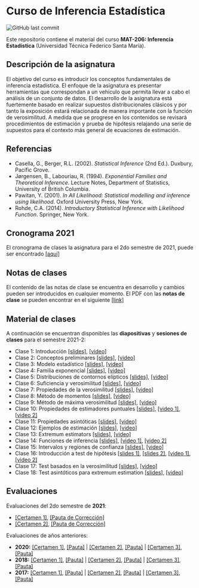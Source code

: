 # Curso de Inferencia Estadística
![GitHub last commit](https://img.shields.io/github/last-commit/faosorios/Curso-Inferencia)

Este repositorio contiene el material del curso **MAT-206: Inferencia Estadística** (Universidad Técnica Federico Santa María).

## Descripción de la asignatura

El objetivo del curso es introducir los conceptos fundamentales de inferencia estadística. El enfoque de la asignatura es presentar herramientas que correspondan a un vehículo que permita llevar a cabo el análisis de un conjunto de datos. El desarrollo de la asignatura está fuertemente basado en realizar supuestos distribucionales clásicos y por tanto la exposición estará relacionada de manera importante con la función de verosimilitud. A medida que se progrese en los contenidos se revisará procedimientos de estimación y prueba de hipótesis relajando una serie de supuestos para el contexto más general de ecuaciones de estimación.

## Referencias 

* Casella, G., Berger, R.L. (2002). *Statistical Inference* (2nd Ed.). Duxbury, Pacific Grove.
* Jørgensen, B., Labouriau, R. (1994). *Exponential Families and Theoretical Inference*. Lecture Notes, Department of Statistics, University of British Columbia.
* Pawitan, Y. (2001). *In All Likelihood: Statistical modelling and inference using likelihood*. Oxford University Press, New York.
* Rohde, C.A. (2014). *Introductory Statistical Inference with Likelihood Function*. Springer, New York.

## Cronograma 2021

El cronograma de clases la asignatura para el 2do semestre de 2021, puede ser encontrado [[aquí]](https://github.com/faosorios/Curso-Inferencia/blob/main/MAT206_cronograma.pdf)

## Notas de clases

El contenido de las notas de clase se encuentra en desarrollo y cambios pueden ser introducidos en cualquier momento. El PDF con las **notas de clase** se pueden encontrar en el siguiente [[link]](https://github.com/faosorios/Curso-Inferencia/blob/main/notas%20de%20clase/Inferencia.pdf)

## Material de clases

A continuación se encuentran disponibles las **diapositivas** y **sesiones de clases** para el semestre 2021-2:

- Clase 1: Introducción [[slides]](https://github.com/faosorios/Curso-Inferencia/blob/main/diapositivas/MAT206_slides-01.pdf), [[video]](https://youtu.be/_9xeGzfw5yA)
- Clase 2: Conceptos preliminares [[slides]](https://github.com/faosorios/Curso-Inferencia/blob/main/diapositivas/MAT206_slides-02.pdf), [[video]](https://youtu.be/O4V3g9MBTBU)
- Clase 3: Modelo estadístico [[slides]](https://github.com/faosorios/Curso-Inferencia/blob/main/diapositivas/MAT206_slides-03.pdf), [[video]](https://youtu.be/CQkv4lf1GDo)
- Clase 4: Familia exponencial [[slides]](https://github.com/faosorios/Curso-Inferencia/blob/main/diapositivas/MAT206_slides-04.pdf), [[video]](https://youtu.be/Qvxc-rWNkmE)
- Clase 5: Distribuciones de contornos elípticos [[slides]](https://github.com/faosorios/Curso-Inferencia/blob/main/diapositivas/MAT206_slides-05.pdf), [[video]](https://youtu.be/OIjV9lHfdAs)
- Clase 6: Suficiencia y verosimilitud [[slides]](https://github.com/faosorios/Curso-Inferencia/blob/main/diapositivas/MAT206_slides-06.pdf), [[video]](https://youtu.be/ezGNeF37bOc)
- Clase 7: Propiedades de la verosimilitud [[slides]](https://github.com/faosorios/Curso-Inferencia/blob/main/diapositivas/MAT206_slides-07.pdf), [[video]](https://youtu.be/pNFSsMcaUYs)
- Clase 8: Método de momentos [[slides]](https://github.com/faosorios/Curso-Inferencia/blob/main/diapositivas/MAT206_slides-08.pdf), [[video]](https://youtu.be/9oLZIAswgGg)
- Clase 9: Método de máxima verosimilitud [[slides]](https://github.com/faosorios/Curso-Inferencia/blob/main/diapositivas/MAT206_slides-09.pdf), [[video]](https://youtu.be/PyFcXQePjTA)
- Clase 10: Propiedades de estimadores puntuales [[slides]](https://github.com/faosorios/Curso-Inferencia/blob/main/diapositivas/MAT206_slides-10.pdf), [[video 1]](https://youtu.be/k1BQRqHcTDo), [[video 2]](https://youtu.be/q9zR-wkq6dY)
- Clase 11: Propiedades asintóticas [[slides]](https://github.com/faosorios/Curso-Inferencia/blob/main/diapositivas/MAT206_slides-11.pdf), [[video]](https://youtu.be/XhOYcsGccac)
- Clase 12: Ejemplos de estimación [[slides]](https://github.com/faosorios/Curso-Inferencia/blob/main/diapositivas/MAT206_slides-12.pdf), [[video]](https://youtu.be/9iJX9H9KW3E)
- Clase 13: Extremum estimators [[slides]](https://github.com/faosorios/Curso-Inferencia/blob/main/diapositivas/MAT206_slides-13.pdf), [[video]](https://youtu.be/UWYtBSXrW2Q)
- Clase 14: Funciones de inferencia [[slides]](https://github.com/faosorios/Curso-Inferencia/blob/main/diapositivas/MAT206_slides-14.pdf), [[video 1]](https://youtu.be/px7AKZcLKqw), [[video 2]](https://youtu.be/uG32L6H767w)
- Clase 15: Intervalos y regiones de confianza [[slides]](https://github.com/faosorios/Curso-Inferencia/blob/main/diapositivas/MAT206_slides-15.pdf), [[video]](https://youtu.be/d5h9wRAbRm4)
- Clase 16: Introducción a test de hipótesis [[slides 1]](https://github.com/faosorios/Curso-Inferencia/blob/main/diapositivas/MAT206_slides-16.pdf), [[slides 2]](https://github.com/faosorios/Curso-Inferencia/blob/main/diapositivas/MAT206_slides-17.pdf), [[video 1]](https://youtu.be/KqPIRk2cqjM), [[video 2]](https://youtu.be/J7rkK1g-A28)
- Clase 17: Test basados en la verosimilitud [[slides]](https://github.com/faosorios/Curso-Inferencia/blob/main/diapositivas/MAT206_slides-18.pdf), [[video]](https://youtu.be/5H_jLg2-udM)
- Clase 18: Test asintóticos para extremum estimation [[slides]](https://github.com/faosorios/Curso-Inferencia/blob/main/diapositivas/MAT206_slides-19.pdf), [[video]](https://youtu.be/9kdMfCIeTxc)

## Evaluaciones

Evaluaciones del 2do semestre de **2021**:
- [[Certamen 1]](https://github.com/faosorios/Curso-Inferencia/blob/main/evaluaciones/MAT206-C1_2021.pdf), [[Pauta de Corrección]](https://github.com/faosorios/Curso-Inferencia/blob/main/evaluaciones/MAT206-P1_2021.pdf)
- [[Certamen 2]](https://github.com/faosorios/Curso-Inferencia/blob/main/evaluaciones/MAT206-C2_2021.pdf), [[Pauta de Corrección]](https://github.com/faosorios/Curso-Inferencia/blob/main/evaluaciones/MAT206-P2_2021.pdf)

Evaluaciones de años anteriores:
- **2020:** [[Certamen 1]](https://github.com/faosorios/Curso-Inferencia/blob/main/evaluaciones/MAT206-C1_2020.pdf), [[Pauta]](https://github.com/faosorios/Curso-Inferencia/blob/main/evaluaciones/MAT206-P1_2020.pdf) | [[Certamen 2]](https://github.com/faosorios/Curso-Inferencia/blob/main/evaluaciones/MAT206-C2_2020.pdf), [[Pauta]](https://github.com/faosorios/Curso-Inferencia/blob/main/evaluaciones/MAT206-P2_2020.pdf) | [[Certamen 3]](https://github.com/faosorios/Curso-Inferencia/blob/main/evaluaciones/MAT206-C3_2020.pdf), [[Pauta]](https://github.com/faosorios/Curso-Inferencia/blob/main/evaluaciones/MAT206-P3_2020.pdf)
- **2018:** [[Certamen 1]](https://github.com/faosorios/Curso-Inferencia/blob/main/evaluaciones/MAT206-C1_2018.pdf), [[Pauta]](https://github.com/faosorios/Curso-Inferencia/blob/main/evaluaciones/MAT206-P1_2018.pdf) | [[Certamen 2]](https://github.com/faosorios/Curso-Inferencia/blob/main/evaluaciones/MAT206-C2_2018.pdf), [[Pauta]](https://github.com/faosorios/Curso-Inferencia/blob/main/evaluaciones/MAT206-P2_2018.pdf) | [[Certamen 3]](https://github.com/faosorios/Curso-Inferencia/blob/main/evaluaciones/MAT206-C3_2018.pdf), [[Pauta]](https://github.com/faosorios/Curso-Inferencia/blob/main/evaluaciones/MAT206-P3_2018.pdf)
- **2017:** [[Certamen 1]](https://github.com/faosorios/Curso-Inferencia/blob/main/evaluaciones/MAT206-C1_2017.pdf), [[Pauta]](https://github.com/faosorios/Curso-Inferencia/blob/main/evaluaciones/MAT206-P1_2017.pdf) | [[Certamen 2]](https://github.com/faosorios/Curso-Inferencia/blob/main/evaluaciones/MAT206-C2_2017.pdf), [[Pauta]](https://github.com/faosorios/Curso-Inferencia/blob/main/evaluaciones/MAT206-P2_2017.pdf) | [[Certamen 3]](https://github.com/faosorios/Curso-Inferencia/blob/main/evaluaciones/MAT206-C3_2017.pdf), [[Pauta]](https://github.com/faosorios/Curso-Inferencia/blob/main/evaluaciones/MAT206-P3_2017.pdf)
